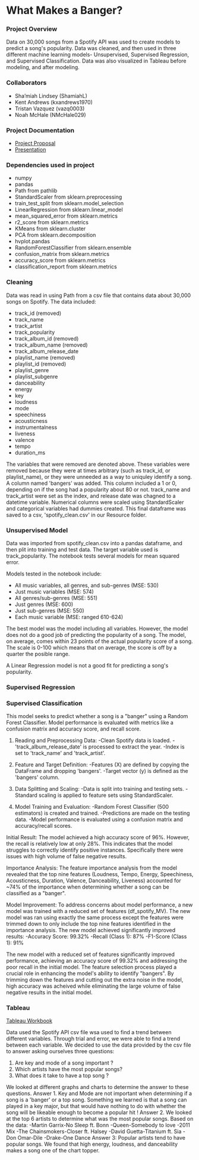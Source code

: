 # What Makes a Banger?

### Project Overview
Data on 30,000 songs from a Spotify API was used to create models to predict a song's popularity. Data was cleaned, and then used in three different machine learning models- Unsupervised, Supervised Regression, and Supervised Classification. Data was also visualized in Tableau before modeling, and after modeling.

### Collaborators
- Sha’miah Lindsey (ShamiahL)
- Kent Andrews (kxandrews1970)
- Tristan Vazquez (vazq0003)
- Noah McHale (NMcHale029)

### Project Documentation
- [Project Proposal](https://docs.google.com/document/d/1fJfuKnB7wwmtjz0gdJATHtjz5hcWmLb2p8mySA15cbc/edit?usp=sharing)
- [Presentation](https://docs.google.com/presentation/d/1bgPAeIX8A5Rs4ynsJEjMJ7fokzhuDyn44jWHyjtXL90/edit?usp=sharing)

### Dependencies used in project
- numpy
- pandas
- Path from pathlib
- StandardScaler from sklearn.preprocessing
- train_test_split from sklearn.model_selection
- LinearRegression from sklearn.linear_model
- mean_squared_error from sklearn.metrics
- r2_score from sklearn.metrics
- KMeans from sklearn.cluster
- PCA from sklearn.decomposition
- hvplot.pandas
- RandomForestClassifier from sklearn.ensemble
- confusion_matrix from sklearn.metrics
- accuracy_score from sklearn.metrics
- classification_report from sklearn.metrics

### Cleaning
Data was read in using Path from a csv file that contains data about 30,000 songs on Spotify. The data included:
- track_id (removed)
- track_name
- track_artist
- track_popularity
- track_album_id (removed)
- track_album_name (removed)
- track_album_release_date
- playlist_name (removed)
- playlist_id (removed)
- playlist_genre
- playlist_subgenre
- danceability
- energy
- key
- loudness
- mode
- speechiness
- acousticness
- instrumentalness
- liveness
- valence
- tempo
- duration_ms

The variables that were removed are denoted above. These variables were removed because they were at times arbitrary (such as track_id, or playlist_name), or they were unneeded as a way to uniquley identify a song.
A column named 'bangers' was added. This column included a 1 or 0, depending on if the song had a popularity about 80 or not.
track_name and track_artist were set as the index, and release date was chagned to a datetime variable.
Numerical columns were scaled using StandardScaler and categorical variables had dummies created.
This final dataframe was saved to a csv, 'spotify_clean.csv' in our Resource folder.

### Unsupervised Model
Data was imported from spotify_clean.csv into a pandas dataframe, and then plit into training and test data. The target variable used is track_popularity. The notebook tests several models for mean squared error.

Models tested in the notebook include:
- All music variables, all genres, and sub-genres (MSE: 530)
- Just music variables (MSE: 574)
- All genres/sub-genres (MSE: 551)
- Just genres (MSE: 600)
- Just sub-genres (MSE: 550)
- Each music variable (MSE: ranged 610-624)

The best model was the model including all variables. However, the model does not do a good job of predicting the popularity of a song. The model, on average, comes within 23 points of the actual popularity score of a song. The scale is 0-100 which means that on average, the score is off by a quarter the posible range.

A Linear Regression model is not a good fit for predicting a song's popularity.

### Supervised Regression


### Supervised Classification
This model seeks to predict whether a song is a "banger" using a Random Forest Classifier. Model performance is evaluated with metrics like a confusion matrix and accuracy score, and recall score.

1. Reading and Preprocessing Data:
-Clean Spotify data is loaded.
-'track_album_release_date' is processed to extract the year.
-Index is set to 'track_name' and 'track_artist'.

2. Feature and Target Definition:
-Features (X) are defined by copying the DataFrame and dropping 'bangers'.
-Target vector (y) is defined as the 'bangers' column.

3. Data Splitting and Scaling:
-Data is split into training and testing sets.
-Standard scaling is applied to feature sets using StandardScaler.

4. Model Training and Evaluation:
-Random Forest Classifier (500 estimators) is created and trained.
-Predictions are made on the testing data.
-Model performance is evaluated using a confusion matrix and accuracy/recall scores.

Initial Result:
The model achieved a high accuracy score of 96%. However, the recall is relatively low at only 28%. This indicates that the model struggles to correctly identify positive instances. Specifically there were issues with high volume of false negative results. 

Importance Analysis:
The feature importance analysis from the model revealed that the top nine features (Loudness, Tempo, Energy, Speechiness, Acousticness, Duration, Valence, Danceability, Liveness) accounted for ~74% of the importance when determining whether a song can be classified as a "banger".

Model Improvement:
To address concerns about model performance, a new model was trained with a reduced set of features (df_spotify_MV). The new model was ran using exactly the same process except the features were trimmed down to only include the top nine features identified in the importance analysis. The new model achieved significantly improved results:
-Accuracy Score: 99.32%
-Recall (Class 1): 87%
-F1-Score (Class 1): 91%

The new model with a reduced set of features significantly improved performance, achieving an accuracy score of 99.32% and addressing the poor recall in the initial model. The feature selection process played a crucial role in enhancing the model's ability to identify "bangers". By trimming down the features and cutting out the extra noise in the model, high accuracy was acheived while eliminating the large volume of false negative results in the initial model. 

### Tableau
[Tableau Workbook](https://public.tableau.com/authoring/Project4_17014016191960/popvsgenre#1)

Data used the Spotify API csv file wsa used to find a trend between different variables. Through trial and error, we were able to find a trend between each variable. We decided to use the data provided by the csv file to answer asking ourselves three questions:
  1. Are key and mode of a song important ?
  2. Which artists have the most popular songs?
  3. What does it take to have a top song ?

We looked at different graphs and charts to determine the answer to these questions. 
  Answer 1. Key and Mode are not important when determining if a song is a 'banger' or a top song. Something we learned is that a song can       played in a key major, but that would have nothing to do with whether the song will be likeable enough to become a popular hit !
  Answer 2. We looked at the top 6 artists to determine what was the most popular songs.
    Based on the data:
  -Martin Garrix-No Sleep ft. Bonn
  -Queen-Somebody to love -2011 Mix
  -The Chainsmokers-Closer ft. Halsey
  -David Guetta-Titanium ft. Sia
  -Don Omar-Dile
  -Drake-One Dance
  Answer 3: Popular artists tend to have popular songs. We found that high energy, loudness, and danceability makes a song one of the chart     topper. 
